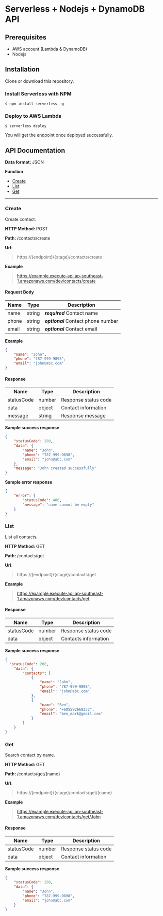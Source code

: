# Serverless + Nodejs + DynamoDB API

## Prerequisites

-   AWS account (Lambda & DynamoDB)
-   Nodejs

## Installation

Clone or download this repository.

### Install Serverless with NPM

```
$ npm install serverless -g
```

### Deploy to AWS Lambda

```
$ serverless deploy
```

You will get the endpoint once deployed successfully.

## API Documentation

**Data format:** JSON

**Function**

-   [Create](#create)
-   [List](#list)
-   [Get]($get)

---

### Create

Create contact.

**HTTP Method:** POST

**Path:** /contacts/create

**Url:**

> https://{endpoint}/{stage}/contacts/create

**Example**

> https://example.execute-api.ap-southeast-1.amazonaws.com/dev/contacts/create

#### Request Body

| Name  | Type   | Description                         |
| ----- | ------ | ----------------------------------- |
| name  | string | **_required_** Contact name         |
| phone | string | **_optional_** Contact phone number |
| email | string | **_optional_** Contact email        |

**Example**

```json
{
	"name": "John",
	"phone": "787-999-9898",
	"email": "john@abc.com"
}
```

#### Response

| Name       | Type   | Description          |
| ---------- | ------ | -------------------- |
| statusCode | number | Response status code |
| data       | object | Contact information  |
| message    | string | Response message     |

**Sample success response**

```json
{
	"statusCode": 200,
	"data": {
		"name": "John",
		"phone": "787-999-9898",
		"email": "john@abc.com"
	},
	"message": "John created successfully"
}
```

**Sample error response**

```json
{
	"error": {
		"statusCode": 400,
		"message": "name cannot be empty"
	}
}
```

### List

List all contacts.

**HTTP Method:** GET

**Path:** /contacts/get

**Url:**

> https://{endpoint}/{stage}/contacts/get

**Example**

> https://example.execute-api.ap-southeast-1.amazonaws.com/dev/contacts/get

#### Response

| Name       | Type   | Description          |
| ---------- | ------ | -------------------- |
| statusCode | number | Response status code |
| data       | object | Contacts information |

**Sample success response**

```json
{
  "statusCode": 200,
	"data": {
		"contacts": [
			{
				"name": "John",
				"phone": "787-999-9898",
				"email": "john@abc.com"
			},
			{
				"name": "Ben",
				"phone": "+605592668332",
				"email": "ben_mark@gmail.com"
			}
		]
	}
}
```

### Get

Search contact by name.

**HTTP Method:** GET

**Path:** /contacts/get/{name}

**Url:**

> https://{endpoint}/{stage}/contacts/get/{name}

**Example**

> https://example.execute-api.ap-southeast-1.amazonaws.com/dev/contacts/get/John

#### Response

| Name       | Type   | Description          |
| ---------- | ------ | -------------------- |
| statusCode | number | Response status code |
| data       | object | Contact information  |

**Sample success response**

```json
{
	"statusCode": 200,
	"data": {
		"name": "John",
		"phone": "787-999-9898",
		"email": "john@abc.com"
	}
}
```
